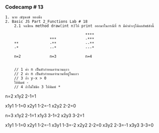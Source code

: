 ### Codecamp # 13
    1. นาย ณัฐพงษ์ ทองพึง
    2. Basic JS Part 2_Functions Lab # 18
        2.1 จงเขียน method draw(int n)ให้ print ออกมาในกรณีที่ n มีค่าต่างๆได้ผลลัพธ์ดังนี้

                                        ****
                        ***             -***
        **              -**             --**
        -*              --*             ---*
                                  
        n=2             n=3             n=4


        // 1 ค่า n เป็นตัวกำหนดจำนวนแถว
        // 2 ค่า n เป็นตัวกำหนดจำนวนที่อยู่ในแถว
        // 3 ถ้า y-x > 0   
        ให้พิมพ์ -
        // 4 ถ้าไม่ใช่ข้อ 3 ให้พิมพ์ * 
n=2
x1y2 2-1=1

x1y1 1-1=0
x2y1 1-2=-1
x2y2 2-2=0

n=3
x1y2 2-1=1
x1y3 3-1=2
x2y3 3-2=1

x1y1 1-1=0
x2y1 1-2=-1
x3y1 1-3=-2
x2y2 2-2=0
x3y2 2-3=-1
x3y3 3-3=0